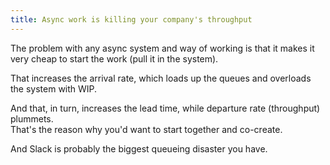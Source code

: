 ```yaml
---
title: Async work is killing your company's throughput
---
```


The problem with any async system and way of working is that it makes it very cheap to start the work (pull it in the system).  

That increases the arrival rate, which loads up the queues and overloads the system with WIP.  

And that, in turn, increases the lead time, while departure rate (throughput) plummets.  
That's the reason why you'd want to start together and co-create.

And Slack is probably the biggest queueing disaster you have.

